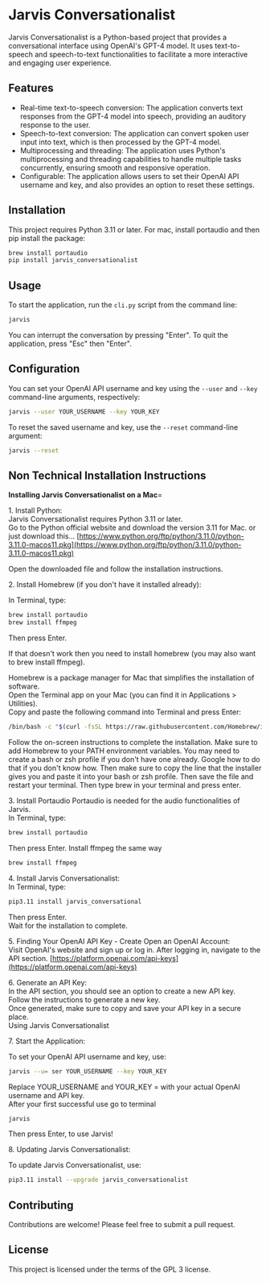 # Jarvis Conversationalist

Jarvis Conversationalist is a Python-based project that provides a conversational interface using OpenAI's GPT-4 model. It uses text-to-speech and speech-to-text functionalities to facilitate a more interactive and engaging user experience.

## Features

- Real-time text-to-speech conversion: The application converts text responses from the GPT-4 model into speech, providing an auditory response to the user.
- Speech-to-text conversion: The application can convert spoken user input into text, which is then processed by the GPT-4 model.
- Multiprocessing and threading: The application uses Python's multiprocessing and threading capabilities to handle multiple tasks concurrently, ensuring smooth and responsive operation.
- Configurable: The application allows users to set their OpenAI API username and key, and also provides an option to reset these settings.

## Installation

This project requires Python 3.11 or later. For mac, install portaudio and then pip install the package:

```bash
brew install portaudio
pip install jarvis_conversationalist
```

## Usage

To start the application, run the `cli.py` script from the command line:

```bash
jarvis
```

You can interrupt the conversation by pressing "Enter". To quit the application, press "Esc" then "Enter".

## Configuration

You can set your OpenAI API username and key using the `--user` and `--key` command-line arguments, respectively:

```bash
jarvis --user YOUR_USERNAME --key YOUR_KEY
```

To reset the saved username and key, use the `--reset` command-line argument:

```bash
jarvis --reset
```

## Non Technical Installation Instructions

**Installing Jarvis Conversationalist on a Mac**\=

1\. Install Python:  
Jarvis Conversationalist requires Python 3.11 or later.  
Go to the Python official website and download the version 3.11 for Mac.
or just download this... 
[https://www.python.org/ftp/python/3.11.0/python-3.11.0-macos11.pkg](https://www.python.org/ftp/python/3.11.0/python-3.11.0-macos11.pkg)

Open the downloaded file and follow the installation instructions.  
  

2\. Install Homebrew (if you don't have it installed already):

In Terminal, type:

```bash
brew install portaudio
brew install ffmpeg
```

Then press Enter.

If that doesn't work then you need to install homebrew (you may also want to brew install ffmpeg).

Homebrew is a package manager for Mac that simplifies the installation of software.  
Open the Terminal app on your Mac (you can find it in Applications > Utilities).  
Copy and paste the following command into Terminal and press Enter:
```bash
/bin/bash -c "$(curl -fsSL https://raw.githubusercontent.com/Homebrew/install/HEAD/install.sh)"
```
Follow the on-screen instructions to complete the installation. 
Make sure to add Homebrew to your PATH environment variables.
You may need to create a bash or zsh profile if you don't have one already.
Google how to do that if you don't know how.
Then make sure to copy the line that the installer gives you and paste it into your bash or zsh profile.
Then save the file and restart your terminal.
Then type brew in your terminal and press enter.
  

3\. Install Portaudio
Portaudio is needed for the audio functionalities of Jarvis.  
In Terminal, type:

```bash
brew install portaudio
```

Then press Enter.
Install ffmpeg the same way

```bash
brew install ffmpeg
```

  
4\. Install Jarvis Conversationalist:  
In Terminal, type:

```bash
pip3.11 install jarvis_conversational
```

Then press Enter.  
Wait for the installation to complete.
  
5\. Finding Your OpenAI API Key - Create Open an OpenAI Account:  
Visit OpenAI's website and sign up or log in. After logging in, navigate to the API section.
[https://platform.openai.com/api-keys](https://platform.openai.com/api-keys)


6\. Generate an API Key:  
In the API section, you should see an option to create a new API key.  
Follow the instructions to generate a new key.  
Once generated, make sure to copy and save your API key in a secure place.  
Using Jarvis Conversationalist  

7\. Start the Application:  
  
To set your OpenAI API username and key, use:  
```bash
jarvis --u= ser YOUR_USERNAME --key YOUR_KEY 
```
Replace YOUR_USERNAME and YOUR_KEY = with your actual OpenAI username and API key.  
After your first successful use go to terminal

```bash
jarvis
```

Then press Enter, to use Jarvis!  

8\. Updating Jarvis Conversationalist:

To update Jarvis Conversationalist, use:  
```bash
pip3.11 install --upgrade jarvis_conversationalist 
```

## Contributing

Contributions are welcome! Please feel free to submit a pull request.

## License

This project is licensed under the terms of the GPL 3 license.
